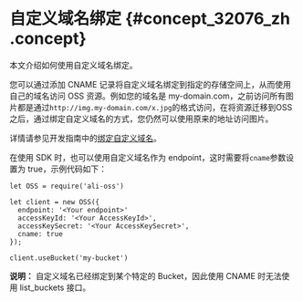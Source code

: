 # 自定义域名绑定 {#concept_32076_zh .concept}

本文介绍如何使用自定义域名绑定。

您可以通过添加 CNAME 记录将自定义域名绑定到指定的存储空间上，从而使用自己的域名访问 OSS 资源。例如您的域名是 my-domain.com，之前访问所有图片都是通过`http://img.my-domain.com/x.jpg`的格式访问，在将资源迁移到OSS 之后，通过绑定自定义域名的方式，您仍然可以使用原来的地址访问图片。

详情请参见开发指南中的[绑定自定义域名](../../../../../cn.zh-CN/开发指南/存储空间（Bucket）/绑定自定义域名.md#)。

在使用 SDK 时，也可以使用自定义域名作为 endpoint，这时需要将`cname`参数设置为 true，示例代码如下：

```language-js
let OSS = require('ali-oss')

let client = new OSS({
  endpoint: '<Your endpoint>'
  accessKeyId: '<Your AccessKeyId>',
  accessKeySecret: '<Your AccessKeySecret>',
  cname: true
});

client.useBucket('my-bucket')

```

**说明：** 自定义域名已经绑定到某个特定的 Bucket，因此使用 CNAME 时无法使用 list\_buckets 接口。

